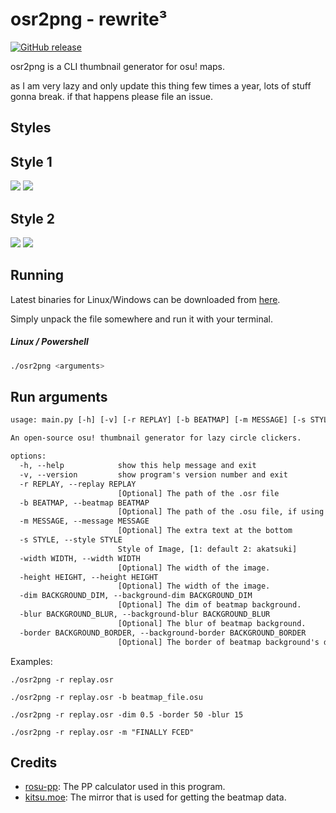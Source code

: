 # osr2png - rewrite³

[![GitHub release](https://img.shields.io/github/release/xjunko/osr2png.svg?style=for-the-badge&logo=github)](https://github.com/xjunko/osr2png/releases/latest)

osr2png is a CLI thumbnail generator for osu! maps.

as I am very lazy and only update this thing few times a year, lots of stuff gonna break. if that happens please file an issue.

## Styles

## Style 1

![](https://cdn.discordapp.com/attachments/703552229680087042/1051775122790416404/umTspt7.png)
![](https://cdn.discordapp.com/attachments/703552229680087042/1051775374725500968/UfHxc0O.png)

## Style 2

![](https://cdn.discordapp.com/attachments/703552229680087042/1066939430977409024/FireRedz_-_Naoki_Miki_CV_-_Unhappy_End_World_shigurins_Hard.png)
![](https://cdn.discordapp.com/attachments/703552229680087042/1066940160765333524/Honoka-Chan_-_FantasticYouth_-_No_title_No_difficulty_name.png)

## Running

Latest binaries for Linux/Windows can be downloaded from [here](https://github.com/xjunko/osr2png/releases/latest).

Simply unpack the file somewhere and run it with your terminal.

##### Linux / Powershell

```bash
./osr2png <arguments>
```

## Run arguments

```txt
usage: main.py [-h] [-v] [-r REPLAY] [-b BEATMAP] [-m MESSAGE] [-s STYLE] [-width WIDTH] [-height HEIGHT] [-dim BACKGROUND_DIM] [-blur BACKGROUND_BLUR] [-border BACKGROUND_BORDER]

An open-source osu! thumbnail generator for lazy circle clickers.

options:
  -h, --help            show this help message and exit
  -v, --version         show program's version number and exit
  -r REPLAY, --replay REPLAY
                        [Optional] The path of the .osr file
  -b BEATMAP, --beatmap BEATMAP
                        [Optional] The path of the .osu file, if using a custom beatmap.
  -m MESSAGE, --message MESSAGE
                        [Optional] The extra text at the bottom
  -s STYLE, --style STYLE
                        Style of Image, [1: default 2: akatsuki]
  -width WIDTH, --width WIDTH
                        [Optional] The width of the image.
  -height HEIGHT, --height HEIGHT
                        [Optional] The width of the image.
  -dim BACKGROUND_DIM, --background-dim BACKGROUND_DIM
                        [Optional] The dim of beatmap background.
  -blur BACKGROUND_BLUR, --background-blur BACKGROUND_BLUR
                        [Optional] The blur of beatmap background.
  -border BACKGROUND_BORDER, --background-border BACKGROUND_BORDER
                        [Optional] The border of beatmap background's dim.
```

Examples:

```
./osr2png -r replay.osr

./osr2png -r replay.osr -b beatmap_file.osu

./osr2png -r replay.osr -dim 0.5 -border 50 -blur 15

./osr2png -r replay.osr -m "FINALLY FCED"
```

## Credits

- [rosu-pp](https://github.com/MaxOhn/rosu-pp): The PP calculator used in this program.
- [kitsu.moe](https://kitsu.moe/): The mirror that is used for getting the beatmap
  data.
